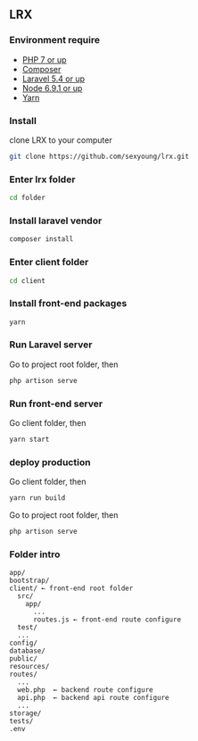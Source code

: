 ## LRX

### Environment require
- [PHP 7 or up](http://php.net/)
- [Composer](https://getcomposer.org/)
- [Laravel 5.4 or up](https://laravel.com)
- [Node 6.9.1 or up](https://nodejs.org/en/)
- [Yarn](https://yarnpkg.com/zh-Hans/)

### Install
clone LRX to your computer
```sh
git clone https://github.com/sexyoung/lrx.git
```

### Enter lrx folder
```sh
cd folder
```

### Install laravel vendor
```sh
composer install
```

### Enter client folder
```sh
cd client
```

### Install front-end packages
```sh
yarn
```

### Run Laravel server
Go to project root folder, then
```sh
php artison serve
```

### Run front-end server
Go client folder, then
```sh
yarn start
```

### deploy production
Go client folder, then
```sh
yarn run build
```

Go to project root folder, then
```sh
php artison serve
```

### Folder intro
```
app/
bootstrap/
client/ ← front-end root folder
  src/
    app/
      ...
      routes.js ← front-end route configure
  test/
  ...
config/
database/
public/
resources/
routes/
  ...
  web.php  ← backend route configure
  api.php  ← backend api route configure
  ...
storage/
tests/
.env
```

